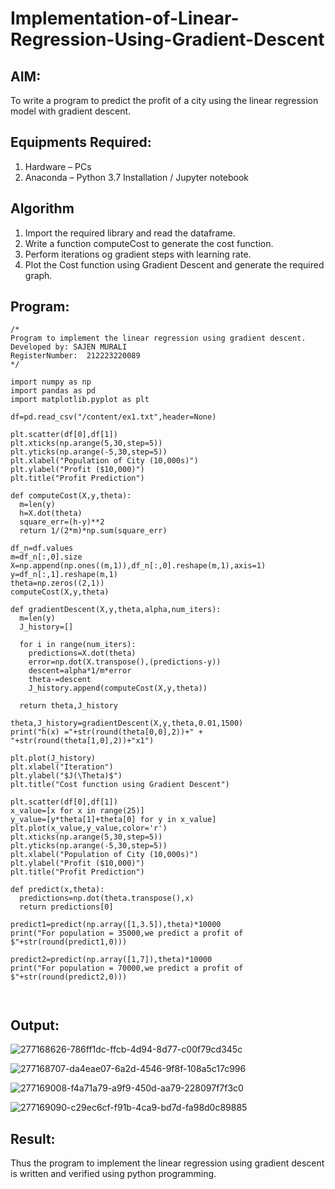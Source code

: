 # Implementation-of-Linear-Regression-Using-Gradient-Descent

## AIM:
To write a program to predict the profit of a city using the linear regression model with gradient descent.

## Equipments Required:
1. Hardware – PCs
2. Anaconda – Python 3.7 Installation / Jupyter notebook

## Algorithm
1. Import the required library and read the dataframe.
2. Write a function computeCost to generate the cost function.
3. Perform iterations og gradient steps with learning rate.
4. Plot the Cost function using Gradient Descent and generate the required graph.



## Program:
```
/*
Program to implement the linear regression using gradient descent.
Developed by: SAJEN MURALI
RegisterNumber:  212223220089
*/
```
```
import numpy as np
import pandas as pd
import matplotlib.pyplot as plt

df=pd.read_csv("/content/ex1.txt",header=None)

plt.scatter(df[0],df[1])
plt.xticks(np.arange(5,30,step=5))
plt.yticks(np.arange(-5,30,step=5))
plt.xlabel("Population of City (10,000s)")
plt.ylabel("Profit ($10,000)")
plt.title("Profit Prediction")

def computeCost(X,y,theta):
  m=len(y)
  h=X.dot(theta)
  square_err=(h-y)**2
  return 1/(2*m)*np.sum(square_err)

df_n=df.values
m=df_n[:,0].size
X=np.append(np.ones((m,1)),df_n[:,0].reshape(m,1),axis=1)
y=df_n[:,1].reshape(m,1)
theta=np.zeros((2,1))
computeCost(X,y,theta)

def gradientDescent(X,y,theta,alpha,num_iters):
  m=len(y)
  J_history=[]

  for i in range(num_iters):
    predictions=X.dot(theta)
    error=np.dot(X.transpose(),(predictions-y))
    descent=alpha*1/m*error
    theta-=descent
    J_history.append(computeCost(X,y,theta))

  return theta,J_history

theta,J_history=gradientDescent(X,y,theta,0.01,1500)
print("h(x) ="+str(round(theta[0,0],2))+" + "+str(round(theta[1,0],2))+"x1")

plt.plot(J_history)
plt.xlabel("Iteration")
plt.ylabel("$J(\Theta)$")
plt.title("Cost function using Gradient Descent")

plt.scatter(df[0],df[1])
x_value=[x for x in range(25)]
y_value=[y*theta[1]+theta[0] for y in x_value]
plt.plot(x_value,y_value,color='r')
plt.xticks(np.arange(5,30,step=5))
plt.yticks(np.arange(-5,30,step=5))
plt.xlabel("Population of City (10,000s)")
plt.ylabel("Profit ($10,000)")
plt.title("Profit Prediction")

def predict(x,theta):
  predictions=np.dot(theta.transpose(),x)
  return predictions[0]

predict1=predict(np.array([1,3.5]),theta)*10000
print("For population = 35000,we predict a profit of $"+str(round(predict1,0)))

predict2=predict(np.array([1,7]),theta)*10000
print("For population = 70000,we predict a profit of $"+str(round(predict2,0)))



```

## Output:

![277168626-786ff1dc-ffcb-4d94-8d77-c00f79cd345c](https://github.com/rajalakshmi8248/Implementation-of-Linear-Regression-Using-Gradient-Descent/assets/122860827/aab80b78-c582-4029-8f94-4375338ab078)

![277168707-da4eae07-6a2d-4546-9f8f-108a5c17c996](https://github.com/rajalakshmi8248/Implementation-of-Linear-Regression-Using-Gradient-Descent/assets/122860827/0ec13024-8b6a-4707-9eb3-731fc4f53400)

![277169008-f4a71a79-a9f9-450d-aa79-228097f7f3c0](https://github.com/rajalakshmi8248/Implementation-of-Linear-Regression-Using-Gradient-Descent/assets/122860827/f9ff8166-e3cc-45e7-8cec-96c678aff5ff)

![277169090-c29ec6cf-f91b-4ca9-bd7d-fa98d0c89885](https://github.com/rajalakshmi8248/Implementation-of-Linear-Regression-Using-Gradient-Descent/assets/122860827/a99e4113-b3b1-4203-a885-4c080e1c0020)





## Result:
Thus the program to implement the linear regression using gradient descent is written and verified using python programming.
